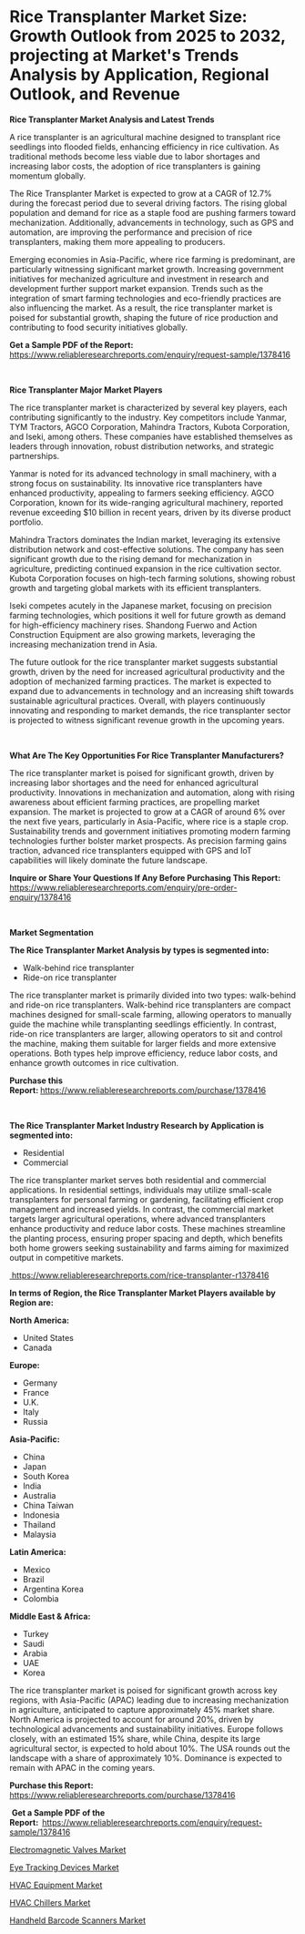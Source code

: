 <p><h1>Rice Transplanter Market Size: Growth Outlook from 2025 to 2032, projecting at Market's Trends Analysis by Application, Regional Outlook, and Revenue</h1></p><p><strong>Rice Transplanter Market Analysis and Latest Trends</strong></p>
<p><p>A rice transplanter is an agricultural machine designed to transplant rice seedlings into flooded fields, enhancing efficiency in rice cultivation. As traditional methods become less viable due to labor shortages and increasing labor costs, the adoption of rice transplanters is gaining momentum globally. </p><p>The Rice Transplanter Market is expected to grow at a CAGR of 12.7% during the forecast period due to several driving factors. The rising global population and demand for rice as a staple food are pushing farmers toward mechanization. Additionally, advancements in technology, such as GPS and automation, are improving the performance and precision of rice transplanters, making them more appealing to producers. </p><p>Emerging economies in Asia-Pacific, where rice farming is predominant, are particularly witnessing significant market growth. Increasing government initiatives for mechanized agriculture and investment in research and development further support market expansion. Trends such as the integration of smart farming technologies and eco-friendly practices are also influencing the market. As a result, the rice transplanter market is poised for substantial growth, shaping the future of rice production and contributing to food security initiatives globally.</p></p>
<p><strong>Get a Sample PDF of the Report:&nbsp;</strong> <a href="https://www.reliableresearchreports.com/enquiry/request-sample/1378416?utm_campaign=36&utm_medium=2&utm_source=Github&utm_content=ia&utm_term=21022025&utm_id=rice-transplanter">https://www.reliableresearchreports.com/enquiry/request-sample/1378416</a></p>
<p>&nbsp;</p>
<p><strong>Rice Transplanter Major Market Players</strong></p>
<p><p>The rice transplanter market is characterized by several key players, each contributing significantly to the industry. Key competitors include Yanmar, TYM Tractors, AGCO Corporation, Mahindra Tractors, Kubota Corporation, and Iseki, among others. These companies have established themselves as leaders through innovation, robust distribution networks, and strategic partnerships.</p><p>Yanmar is noted for its advanced technology in small machinery, with a strong focus on sustainability. Its innovative rice transplanters have enhanced productivity, appealing to farmers seeking efficiency. AGCO Corporation, known for its wide-ranging agricultural machinery, reported revenue exceeding $10 billion in recent years, driven by its diverse product portfolio.</p><p>Mahindra Tractors dominates the Indian market, leveraging its extensive distribution network and cost-effective solutions. The company has seen significant growth due to the rising demand for mechanization in agriculture, predicting continued expansion in the rice cultivation sector. Kubota Corporation focuses on high-tech farming solutions, showing robust growth and targeting global markets with its efficient transplanters.</p><p>Iseki competes acutely in the Japanese market, focusing on precision farming technologies, which positions it well for future growth as demand for high-efficiency machinery rises. Shandong Fuerwo and Action Construction Equipment are also growing markets, leveraging the increasing mechanization trend in Asia.</p><p>The future outlook for the rice transplanter market suggests substantial growth, driven by the need for increased agricultural productivity and the adoption of mechanized farming practices. The market is expected to expand due to advancements in technology and an increasing shift towards sustainable agricultural practices. Overall, with players continuously innovating and responding to market demands, the rice transplanter sector is projected to witness significant revenue growth in the upcoming years.</p></p>
<p>&nbsp;</p>
<p><strong>What Are The Key Opportunities For Rice Transplanter Manufacturers?</strong></p>
<p><p>The rice transplanter market is poised for significant growth, driven by increasing labor shortages and the need for enhanced agricultural productivity. Innovations in mechanization and automation, along with rising awareness about efficient farming practices, are propelling market expansion. The market is projected to grow at a CAGR of around 6% over the next five years, particularly in Asia-Pacific, where rice is a staple crop. Sustainability trends and government initiatives promoting modern farming technologies further bolster market prospects. As precision farming gains traction, advanced rice transplanters equipped with GPS and IoT capabilities will likely dominate the future landscape.</p></p>
<p><strong>Inquire or Share Your Questions If Any Before Purchasing This Report:</strong> <a href="https://www.reliableresearchreports.com/enquiry/pre-order-enquiry/1378416?utm_campaign=36&utm_medium=2&utm_source=Github&utm_content=ia&utm_term=21022025&utm_id=rice-transplanter">https://www.reliableresearchreports.com/enquiry/pre-order-enquiry/1378416</a></p>
<p>&nbsp;</p>
<p><strong>Market Segmentation</strong></p>
<p><strong>The Rice Transplanter Market Analysis by types is segmented into:</strong></p>
<p><ul><li>Walk-behind rice transplanter</li><li>Ride-on rice transplanter</li></ul></p>
<p><p>The rice transplanter market is primarily divided into two types: walk-behind and ride-on rice transplanters. Walk-behind rice transplanters are compact machines designed for small-scale farming, allowing operators to manually guide the machine while transplanting seedlings efficiently. In contrast, ride-on rice transplanters are larger, allowing operators to sit and control the machine, making them suitable for larger fields and more extensive operations. Both types help improve efficiency, reduce labor costs, and enhance growth outcomes in rice cultivation.</p></p>
<p><strong>Purchase this Report:&nbsp;</strong><a href="https://www.reliableresearchreports.com/purchase/1378416?utm_campaign=36&utm_medium=2&utm_source=Github&utm_content=ia&utm_term=21022025&utm_id=rice-transplanter">https://www.reliableresearchreports.com/purchase/1378416</a></p>
<p>&nbsp;</p>
<p><strong>The Rice Transplanter Market Industry Research by Application is segmented into:</strong></p>
<p><ul><li>Residential</li><li>Commercial</li></ul></p>
<p><p>The rice transplanter market serves both residential and commercial applications. In residential settings, individuals may utilize small-scale transplanters for personal farming or gardening, facilitating efficient crop management and increased yields. In contrast, the commercial market targets larger agricultural operations, where advanced transplanters enhance productivity and reduce labor costs. These machines streamline the planting process, ensuring proper spacing and depth, which benefits both home growers seeking sustainability and farms aiming for maximized output in competitive markets.</p></p>
<p><a href="https://www.reliableresearchreports.com/rice-transplanter-r1378416?utm_campaign=36&utm_medium=2&utm_source=Github&utm_content=ia&utm_term=21022025&utm_id=rice-transplanter">&nbsp;https://www.reliableresearchreports.com/rice-transplanter-r1378416</a></p>
<p><strong>In terms of Region, the Rice Transplanter Market Players available by Region are:</strong></p>
<p>
    <p> <strong> North America: </strong>
        <ul>
            <li>United States</li>
            <li>Canada</li>
        </ul>
        </p> 
    <p> <strong> Europe: </strong>
        <ul>
            <li>Germany</li>
            <li>France</li>
            <li>U.K.</li>
            <li>Italy</li>
            <li>Russia</li>
        </ul>
        </p> 
    <p> <strong> Asia-Pacific: </strong>
        <ul>
            <li>China</li>
            <li>Japan</li>
            <li>South Korea</li>
            <li>India</li>
            <li>Australia</li>
            <li>China Taiwan</li>
            <li>Indonesia</li>
            <li>Thailand</li>
            <li>Malaysia</li>
        </ul>
        </p> 
    <p> <strong> Latin America: </strong>
        <ul>
            <li>Mexico</li>
            <li>Brazil</li>
            <li>Argentina Korea</li>
            <li>Colombia</li>
        </ul>
        </p> 
    <p> <strong> Middle East & Africa: </strong>
        <ul>
            <li>Turkey</li>
            <li>Saudi</li>
            <li>Arabia</li>
            <li>UAE</li>
            <li>Korea</li>
        </ul>
    </p>
    </p>
<p><p>The rice transplanter market is poised for significant growth across key regions, with Asia-Pacific (APAC) leading due to increasing mechanization in agriculture, anticipated to capture approximately 45% market share. North America is projected to account for around 20%, driven by technological advancements and sustainability initiatives. Europe follows closely, with an estimated 15% share, while China, despite its large agricultural sector, is expected to hold about 10%. The USA rounds out the landscape with a share of approximately 10%. Dominance is expected to remain with APAC in the coming years.</p></p>
<p><strong>Purchase this Report: </strong><a href="https://www.reliableresearchreports.com/purchase/1378416?utm_campaign=36&utm_medium=2&utm_source=Github&utm_content=ia&utm_term=21022025&utm_id=rice-transplanter">https://www.reliableresearchreports.com/purchase/1378416</a></p>
<p>&nbsp;<strong>Get a Sample PDF of the Report:&nbsp;&nbsp;</strong><a href="https://www.reliableresearchreports.com/enquiry/request-sample/1378416?utm_campaign=36&utm_medium=2&utm_source=Github&utm_content=ia&utm_term=21022025&utm_id=rice-transplanter">https://www.reliableresearchreports.com/enquiry/request-sample/1378416</a></p>
<p><strong></strong></p>
<p><p><a href="https://github.com/elitasvimal/Market-Research-Report-List-1/blob/main/electromagnetic-valves-market.md?utm_campaign=36&utm_medium=2&utm_source=Github&utm_content=ia&utm_term=21022025&utm_id=rice-transplanter">Electromagnetic Valves Market</a></p><p><a href="https://github.com/meuskocov/Market-Research-Report-List-1/blob/main/eye-tracking-devices-market.md?utm_campaign=36&utm_medium=2&utm_source=Github&utm_content=ia&utm_term=21022025&utm_id=rice-transplanter">Eye Tracking Devices Market</a></p><p><a href="https://github.com/beroxiluwaya/Market-Research-Report-List-1/blob/main/hvac-equipment-market.md?utm_campaign=36&utm_medium=2&utm_source=Github&utm_content=ia&utm_term=21022025&utm_id=rice-transplanter">HVAC Equipment Market</a></p><p><a href="https://github.com/genayziben/Market-Research-Report-List-1/blob/main/hvac-chillers-market.md?utm_campaign=36&utm_medium=2&utm_source=Github&utm_content=ia&utm_term=21022025&utm_id=rice-transplanter">HVAC Chillers Market</a></p><p><a href="https://github.com/binnazcassam/Market-Research-Report-List-1/blob/main/handheld-barcode-scanners-market.md?utm_campaign=36&utm_medium=2&utm_source=Github&utm_content=ia&utm_term=21022025&utm_id=rice-transplanter">Handheld Barcode Scanners Market</a></p></p>